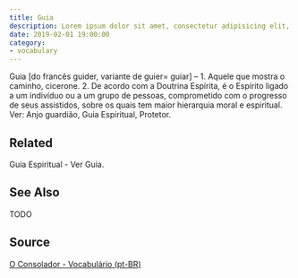 ```yaml
---
title: Guia
description: Lorem ipsum dolor sit amet, consectetur adipisicing elit, sed do eiusmod tempor incididunt ut labore et dolore magna aliqua.  TODO
date: 2019-02-01 19:00:00
category:
- vocabulary
---
```


Guia [do francês guider, variante de guier= guiar] – 1. Aquele que mostra o caminho, cicerone. 2. De acordo com a Doutrina Espírita, é o Espírito ligado a um indivíduo ou a um grupo de pessoas, comprometido com o progresso de seus assistidos, sobre os quais tem maior hierarquia moral e espiritual. Ver: Anjo guardião, Guia Espiritual, Protetor.

## Related
Guia Espiritual - Ver Guia.

## See Also
TODO

## Source
[O Consolador - Vocabulário (pt-BR)](http://www.oconsolador.com.br/linkfixo/vocabulario/principal.html)


